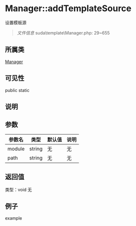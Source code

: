 # Manager::addTemplateSource
设置模板源
> *文件信息* suda\template\Manager.php: 29~655
## 所属类 

[Manager](../Manager.md)

## 可见性

  public  static
## 说明



## 参数

| 参数名 | 类型 | 默认值 | 说明 |
|--------|-----|-------|-------|
| module |  string | 无 | 无 |
| path |  string | 无 | 无 |

## 返回值
类型：void
无

## 例子

example
